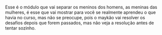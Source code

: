 Esse é o módulo que vai separar os meninos dos homens, as meninas das mulheres, é esse que vai mostrar para você se realmente aprendeu o que havia no curso, mas não se preocupe, pois o maykão vai resolver os desafios depois que forem passados, mas não veja a resolução antes de tentar sozinho.